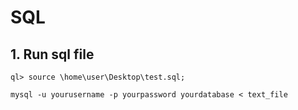 # SQL
## 1. Run sql file
```
ql> source \home\user\Desktop\test.sql;
```
```
mysql -u yourusername -p yourpassword yourdatabase < text_file
```


